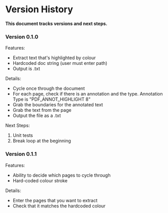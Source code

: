 # Version History

**This document tracks versions and next steps.**

### Version 0.1.0

Features:
- Extract text that's highlighted by colour
- Hardcoded doc string (user must enter path)
- Output is .txt

Details:
- Cycle once through the document
- For each page, check if there is an annotation and the type. Annotation Type is "PDF_ANNOT_HIGHLIGHT 8"
- Grab the boundaries for the annotated text
- Grab the text from the page
- Output the file as a .txt

Next Steps:
1. Unit tests
2. Break loop at the beginning

### Version 0.1.1

Features:
- Ability to decide which pages to cycle through
- Hard-coded colour stroke

Details:
- Enter the pages that you want to extract
- Check that it matches the hardcoded colour
